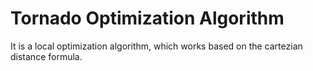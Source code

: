 # Tornado Optimization Algorithm
It is a local optimization algorithm, which works based on the cartezian distance formula.

